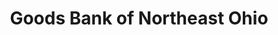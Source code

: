 ---
title: "Goods Bank of Northeast Ohio"
url: /cleveland/goods-bank-of-northeast-ohio/
shop: Gebrauchtwaren
---